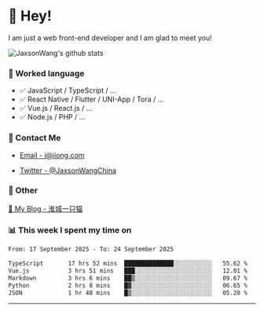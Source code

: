 # 👋 Hey!

I am just a web front-end developer and I am glad to meet you!

![JaxsonWang's github stats](https://github-readme-stats.vercel.app/api?username=JaxsonWang&&show_icons=true&&title_color=1abc9c&&icon_color=1abc9c)


### 📝 Worked language

- ✅ JavaScript / TypeScript / ...
- ✅ React Native / Flutter / UNI-App / Tora / ...
- ✅ Vue.js / React.js / ...
- ✅ Node.js / PHP / ...

### 📮 Contact Me

- [Email - i@iiong.com](mailto:i@iiong.com)

- [Twitter - @JaxsonWangChina](https://twitter.com/JaxsonWangChina)

### 🤪 Other

[📌 My Blog - 淮城一只猫](https://iiong.com)

### 📊 This week I spent my time on

<!--START_SECTION:waka-->

```txt
From: 17 September 2025 - To: 24 September 2025

TypeScript       17 hrs 52 mins  ██████████████░░░░░░░░░░░   55.62 %
Vue.js           3 hrs 51 mins   ███░░░░░░░░░░░░░░░░░░░░░░   12.01 %
Markdown         3 hrs 6 mins    ██▒░░░░░░░░░░░░░░░░░░░░░░   09.67 %
Python           2 hrs 8 mins    █▓░░░░░░░░░░░░░░░░░░░░░░░   06.65 %
JSON             1 hr 40 mins    █▒░░░░░░░░░░░░░░░░░░░░░░░   05.20 %
```

<!--END_SECTION:waka-->

---
